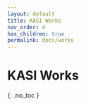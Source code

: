```yaml
---
layout: default
title: KASI Works
nav_order: 4
has_children: true
permalink: docs/works
---
```


# KASI Works
{: .no_toc }

